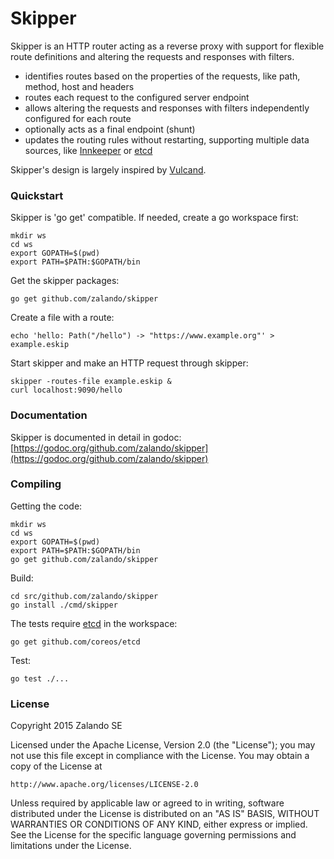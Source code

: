 # Skipper

Skipper is an HTTP router acting as a reverse proxy with support for flexible route definitions and altering the
requests and responses with filters.

- identifies routes based on the properties of the requests, like path, method, host and headers
- routes each request to the configured server endpoint
- allows altering the requests and responses with filters independently configured for each route
- optionally acts as a final endpoint (shunt)
- updates the routing rules without restarting, supporting multiple data sources, like
  [Innkeeper](https://github.com/zalando/innkeeper) or [etcd](https://github.com/coreos/etcd)

Skipper's design is largely inspired by [Vulcand](https://github.com/mailgun/vulcand).


### Quickstart

Skipper is 'go get' compatible. If needed, create a go workspace first:

    mkdir ws
    cd ws
    export GOPATH=$(pwd)
    export PATH=$PATH:$GOPATH/bin

Get the skipper packages:

    go get github.com/zalando/skipper

Create a file with a route:

    echo 'hello: Path("/hello") -> "https://www.example.org"' > example.eskip

Start skipper and make an HTTP request through skipper:

    skipper -routes-file example.eskip &
    curl localhost:9090/hello


### Documentation

Skipper is documented in detail in godoc:
[https://godoc.org/github.com/zalando/skipper](https://godoc.org/github.com/zalando/skipper)


### Compiling

Getting the code:

    mkdir ws
    cd ws
    export GOPATH=$(pwd)
    export PATH=$PATH:$GOPATH/bin
    go get github.com/zalando/skipper

Build:

    cd src/github.com/zalando/skipper
    go install ./cmd/skipper

The tests require [etcd](https://github.com/coreos/etcd) in the workspace:

    go get github.com/coreos/etcd

Test:

    go test ./...


### License

Copyright 2015 Zalando SE

Licensed under the Apache License, Version 2.0 (the "License");
you may not use this file except in compliance with the License.
You may obtain a copy of the License at

    http://www.apache.org/licenses/LICENSE-2.0

Unless required by applicable law or agreed to in writing, software
distributed under the License is distributed on an "AS IS" BASIS,
WITHOUT WARRANTIES OR CONDITIONS OF ANY KIND, either express or implied.
See the License for the specific language governing permissions and
limitations under the License.
